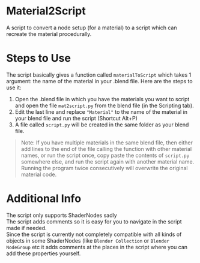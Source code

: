 # Material2Script
A script to convert a node setup (for a material) to a script which can recreate the material procedurally.  
  
# Steps to Use
The script basically gives a function called `materialToScript` which takes 1 argument: the name of the material in your .blend file. Here are the steps to use it:  
1. Open the .blend file in which you have the materials you want to script and open the file `mat2script.py` from the blend file (in the Scripting tab).
2. Edit the last line and replace `"Material"` to the name of the material in your blend file and run the script (Shortcut Alt+P)
3. A file called `script.py` will be created in the same folder as your blend file.
> Note: If you have multiple materials in the same blend file, then either add lines to the end of the file calling the function with other material names, or run the script once, copy paste the contents of `script.py` somewhere else, and run the script again with another material name. Running the program twice consecutively will overwrite the original material code.  
  
# Additional Info
The script only supports ShaderNodes sadly  
The script adds comments so it is easy for you to navigate in the script made if needed.  
Since the script is currently not completely compatible with all kinds of objects in some ShaderNodes (like `Blender Collection` or `Blender NodeGroup` etc it adds comments at the places in the script where you can add these properties yourself.
